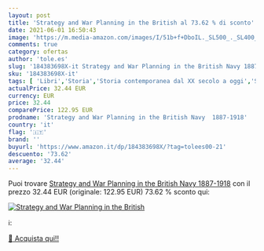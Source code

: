 ```yaml
---
layout: post
title: 'Strategy and War Planning in the British al 73.62 % di sconto'
date: 2021-06-01 16:50:43
image: 'https://m.media-amazon.com/images/I/51b+f+DboIL._SL500_._SL400_.jpg'
comments: true
category: ofertas
author: 'tole.es'
slug: '184383698X-it Strategy and War Planning in the British Navy 1887-1918'
sku: '184383698X-it'
tags: [ 'Libri','Storia','Storia contemporanea dal XX secolo a oggi','Storia militare','Storia moderna e contemporanea dal XVIII al XX secolo', ]
actualPrice: 32.44 EUR
currency: EUR
price: 32.44
comparePrice: 122.95 EUR
prodname: 'Strategy and War Planning in the British Navy  1887-1918'
country: 'it'
flag: '🇮🇹'
brand: ''
buyurl: 'https://www.amazon.it/dp/184383698X/?tag=tolees00-21'
descuento: '73.62'
average: '32.44'
---
```


Puoi trovare [Strategy and War Planning in the British Navy  1887-1918](https://www.amazon.it/dp/184383698X/?tag=tolees00-21) con il prezzo 32.44 EUR (originale: 122.95 EUR) 73.62 % sconto qui:

[![Strategy and War Planning in the British](https://m.media-amazon.com/images/I/51b+f+DboIL._SL500_._SL400_.jpg)](https://www.amazon.it/dp/184383698X/?tag=tolees00-21)

ℹ️:


[🛒 Acquista qui!!](https://www.amazon.it/dp/184383698X/?tag=tolees00-21)
